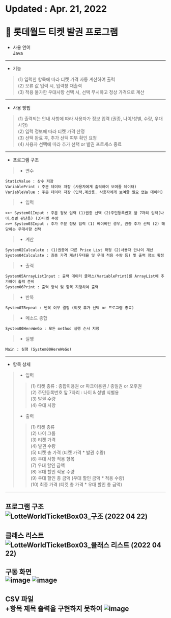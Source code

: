 Updated : Apr. 21, 2022 <br/><br/>
🎢 롯데월드 티켓 발권 프로그램 <br/> 
=====================================
+ 사용 언어<br/>
Java<br/>
-------------------------------------
+ 기능<br/>
> (1) 입력한 항목에 따라 티켓 가격 자동 계산하여 출력<br/>
> (2) 오류 값 입력 시, 입력창 재출력<br/>
> (3) 적용 불가한 우대사항 선택 시, 선택 무시하고 정상 가격으로 계산<br/>
-------------------------------------
+ 사용 방법 <br/>
> (1) 출력되는 안내 사항에 따라 사용자가 정보 입력 (권종, 나이/성별, 수량, 우대사항) <br/>
> (2) 입력 정보에 따라 티켓 가격 산정 <br/>
> (3) 선택 완료 후, 추가 선택 여부 확인 요청 <br/>
> (4) 사용자 선택에 따라 추가 선택 or 발권 프로세스 종료 <br/>
-------------------------------------
+ 프로그램 구조
>+ 변수
<pre><code>StaticValue : 상수 저장 
VariablePrint : 주문 데이터 저장 (사용자에게 출력하여 보여줄 데이터)
VariableValue : 주문 데이터 저장 (입력,계산용. 사용자에게 보여줄 필요 없는 데이터)
</code></pre>
>+ 입력
<pre><code>>>+ System01Input : 주문 정보 입력 (1)권종 선택 (2)주민등록번호 앞 7자리 입력(나이,성별 판단용) (3)티켓 수량
>>+ System03Input : 추가 주문 정보 입력 (1) 베이비인 경우, 권종 추가 선택 (2) 해당하는 우대사항 선택
</code></pre>
>+ 계산
<pre><code>System02Calculate : (1)권종에 따른 Price List 확정 (2)사용자 만나이 계산
System04Calculate : 최종 가격 계산(우대율 및 우대 적용 수량 등) 및 출력 정보 확정  
</code></pre>
>+ 출력 
<pre><code>System05ArrayListInput : 출력 데이터 클래스(VariablePrint)를 ArrayList에 추가하여 출력 준비
System06Print : 출력 양식 및 항목 지정하여 출력
</code></pre>
>+ 반복
<pre><code>System07Repeat : 반복 여부 결정 (티켓 추가 선택 or 프로그램 종료)
</code></pre>
>+ 메소드 종합    
<pre><code>System00HereWeGo : 모든 method 실행 순서 지정
</code></pre>
>+ 실행
<pre><code>Main : 실행 (System00HereWeGo)
</code></pre>
-------------------------------------
+ 항목 상세
>+ 입력
>>(1) 티켓 종류 : 종합이용권 or 파크이용권 / 종일권 or 오후권<br/>
>>(2) 주민등록번호 앞 7자리 : 나이 & 성별 식별용<br/>
>>(3) 발권 수량<br/>
>>(4) 우대 사항<br/>
>+ 출력
>>(1) 티켓 종류<br/>
>>(2) 나이 그룹<br/>
>>(3) 티켓 가격<br/>
>>(4) 발권 수량<br/>
>>(5) 티켓 총 가격 (티켓 가격 * 발권 수량) <br/>
>>(6) 우대 사항 적용 항목<br/>
>>(7) 우대 할인 금액<br/>
>>(8) 우대 할인 적용 수량<br/>
>>(9) 우대 할인 총 금액 (우대 할인 금액 * 적용 수량)<br/>
>>(10) 최종 가격 (티켓 총 가격 * 우대 할인 총 금액)<br/>
-------------------------------------
프로그램 구조 <br/> 
![LotteWorldTicketBox03_구조 (2022 04 22)](https://user-images.githubusercontent.com/100850714/164425116-1737741f-edef-4fbd-85cb-693b37371a54.jpg)
-------------------------------------
클래스 리스트 <br/> 
![LotteWorldTicketBox03_클래스 리스트 (2022 04 22)](https://user-images.githubusercontent.com/100850714/164425148-b9ec59a1-0a7f-46b3-8ecc-6fbc0bc56a47.jpg)
-------------------------------------
구동 화면<br/>
![image](https://user-images.githubusercontent.com/100850714/164576934-fb9976a1-b452-49ed-bf11-4094e0f81222.png)
![image](https://user-images.githubusercontent.com/100850714/164576964-71db4098-0e90-48f9-9f1b-734054d9cad8.png)
-------------------------------------
CSV 파일<br/>
+항목 제목 출력을 구현하지 못하여 
![image](https://user-images.githubusercontent.com/100850714/164616697-234bed3a-de03-47cf-846b-a80a92e5ffb9.png)
-------------------------------------
